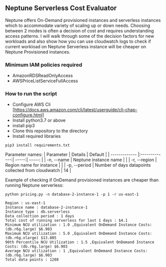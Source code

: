 ## Neptune Serverless Cost Evaluator
Neptune offers On-Demand provisioned instances and serverless instances which to accommodate variety of scaling up or down needs.   Choosing between 2 modes is often a decision of cost and requires understanding access patterns. I will walk through some of the decision factors for new workloads and also show how you can use cloudwatch logs to check if current workload on Neptune Serverless instance will be cheaper on Neptune Provisioned instances.

### Minimum IAM policies required
* AmazonRDSReadOnlyAccess
* AWSPriceListServiceFullAccess


### How to run the script
* Configure AWS Cli [https://docs.aws.amazon.com/cli/latest/userguide/cli-chap-configure.html]
* Install python3.7 or above 
* install pip3
* Clone this repository to the directory
* Install required libraries 


```
pip3 install requirements.txt
```


Parameter names:
| Parameter        | Details          | Default  | 
| ------------- |:-------------:| -----:| -----: |
| -n, --name      | Neptune instance name |  |
| -r, --region     | Region name for instance      |    |
| -p, --period | Number of days datapoints collected from cloudwatch      |    14 |


Example of checking if OnDemand provisioned instances are cheaper than running Neptune serverless:

```
python pricing.py -n database-2-instance-1 -p 1 -r us-east-1

Region : us-east-1
Instance name : database-2-instance-1
Instance type : db.serverless
Data collection period : 1 days
Total cost of running serverless for last 1 days : $4.1
Minimum NCU utilization : 1.0 ,Equivalent OnDemand Instance Costs: (db.r6g.large) $6.903
Maximum NCU utilization : 5.0 ,Equivalent OnDemand Instance Costs: (db.r6g.xlarge) $13.805
90th Percentile NCU Utilization : 1.5 ,Equivalent OnDemand Instance Costs: (db.r6g.large) $6.903
Average NCU utilization : 1 ,Equivalent OnDemand Instance Costs: (db.r6g.large) $6.903
Total data points : 1208
```

